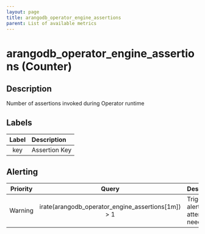 ```yaml
---
layout: page
title: arangodb_operator_engine_assertions
parent: List of available metrics
---
```


# arangodb_operator_engine_assertions (Counter)

## Description

Number of assertions invoked during Operator runtime

## Labels

| Label | Description |
|:---:|:--- |
| key | Assertion Key |

## Alerting

| Priority | Query | Description |
|:---:|:---:|:--- |
| Warning | irate(arangodb_operator_engine_assertions[1m]) &gt; 1 | Trigger an alert if OPS attention is needed |